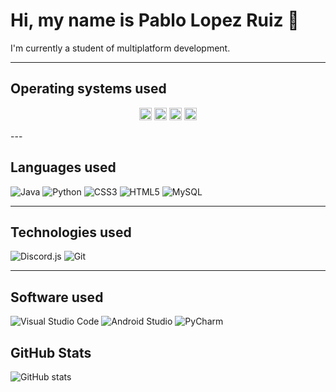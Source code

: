 # Hi, my name is Pablo Lopez Ruiz 👋  
I'm currently a student of multiplatform development.

---

## Operating systems used
<p align="center">
  <img src="https://upload.wikimedia.org/wikipedia/commons/8/87/Windows_logo_-_2021.svg" alt="Windows" width="20">
  <img src="https://upload.wikimedia.org/wikipedia/commons/3/35/Tux.svg" alt="Linux" width="20">
  <img src="https://upload.wikimedia.org/wikipedia/commons/a/a2/Kali-linux-logo.svg" alt="Kali Linux" width="20">
  <img src="https://upload.wikimedia.org/wikipedia/commons/c/cb/Raspberry_Pi_Logo.svg" alt="Raspberry Pi" width="20">
</p>
---

## Languages used
![Java](https://img.shields.io/badge/-Java-007396?logo=java&logoColor=white&style=flat)
![Python](https://img.shields.io/badge/-Python-3776AB?logo=python&logoColor=white&style=flat)
![CSS3](https://img.shields.io/badge/-CSS3-1572B6?logo=css3&logoColor=white&style=flat)
![HTML5](https://img.shields.io/badge/-HTML5-E34F26?logo=html5&logoColor=white&style=flat)
![MySQL](https://img.shields.io/badge/-MySQL-4479A1?logo=mysql&logoColor=white&style=flat)

---

## Technologies used
![Discord.js](https://img.shields.io/badge/-Discord.js-5865F2?logo=discord&logoColor=white&style=flat)
![Git](https://img.shields.io/badge/-Git-F05032?logo=git&logoColor=white&style=flat)

---

## Software used
![Visual Studio Code](https://img.shields.io/badge/-Visual%20Studio%20Code-007ACC?logo=visualstudiocode&logoColor=white&style=flat)
![Android Studio](https://img.shields.io/badge/-Android%20Studio-3DDC84?logo=androidstudio&logoColor=white&style=flat)
![PyCharm](https://img.shields.io/badge/-PyCharm-000000?logo=pycharm&logoColor=white&style=flat)

## GitHub Stats
![GitHub stats](https://github-readme-stats.vercel.app/api?username=Pablirry&show_icons=true&theme=radical)
